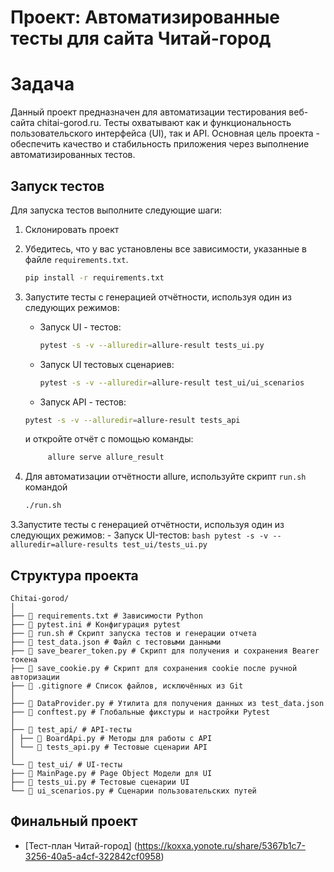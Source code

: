 # Проект: Автоматизированные тесты для сайта Читай-город

# Задача

Данный проект предназначен для автоматизации тестирования веб-сайта chitai-gorod.ru. Тесты охватывают как и функциональность пользовательского интерфейса (UI), так и API. Основная цель проекта - обеспечить качество и стабильность приложения через выполнение автоматизированных тестов.

## Запуск тестов

Для запуска тестов выполните следующие шаги:
1. Склонировать проект

2. Убедитесь, что у вас установлены все зависимости, указанные в файле `requirements.txt`.
   ```bash
   pip install -r requirements.txt
   ```

3. Запустите тесты с генерацией отчётности, используя один из следующих режимов:
   - Запуск UI - тестов:
      ```bash
     pytest -s -v --alluredir=allure-result tests_ui.py
     ```
     
   - Запуск UI тестовых сценариев:
      ```bash
     pytest -s -v --alluredir=allure-result test_ui/ui_scenarios
     ```
     
   - Запуск API - тестов: 
   ```bash
   pytest -s -v --alluredir=allure-result tests_api
   ```
   и откройте отчёт с помощью команды:
   ```bash
        allure serve allure_result
   ```
   
4. Для автоматизации отчётности allure, используйте скрипт `run.sh` командой
   ```bash
   ./run.sh
   ```



3.Запустите тесты с генерацией отчётности, используя один из следующих режимов:
    - Запуск UI-тестов:
        ```bash
        pytest -s -v --alluredir=allure-results test_ui/tests_ui.py
        ```

## Структура проекта
```
Chitai-gorod/
│
├── 📄 requirements.txt # Зависимости Python
├── 📄 pytest.ini # Конфигурация pytest
├── 📄 run.sh # Скрипт запуска тестов и генерации отчета
├── 📄 test_data.json # Файл с тестовыми данными
├── 📄 save_bearer_token.py # Скрипт для получения и сохранения Bearer токена
├── 📄 save_cookie.py # Скрипт для сохранения cookie после ручной авторизации
├── 📄 .gitignore # Список файлов, исключённых из Git
│
├── 📄 DataProvider.py # Утилита для получения данных из test_data.json
├── 📄 conftest.py # Глобальные фикстуры и настройки Pytest
│
├── 📂 test_api/ # API-тесты
│ ├── 📄 BoardApi.py # Методы для работы с API
│ └── 📄 tests_api.py # Тестовые сценарии API
│
└── 📂 test_ui/ # UI-тесты
├── 📄 MainPage.py # Page Object Модели для UI
├── 📄 tests_ui.py # Тестовые сценарии UI
└── 📄 ui_scenarios.py # Сценарии пользовательских путей
```

## Финальный проект
- [Тест-план Читай-город] (https://koxxa.yonote.ru/share/5367b1c7-3256-40a5-a4cf-322842cf0958)
